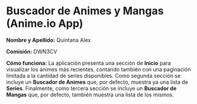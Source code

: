 # Buscador de Animes y Mangas (Anime.io App)

**Nombre y Apellido:** Quintana Alex

**Comisión:** DWN3CV

**Cómo funciona:** La aplicación presenta una sección de **Inicio** para visualizar los animes más recientes, contando también con una paginación limitada a la cantidad de series disponibles.
Como segunda sección se incluye un **Buscador de Animes** que, por defecto, muestra ya una lista de **Series**.
Finalmente, como tercera sección se incluye un **Buscador de Mangas** que, por defecto, también muestra una lista de los mismos.
